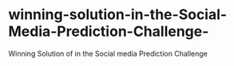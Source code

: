 # winning-solution-in-the-Social-Media-Prediction-Challenge-
Winning Solution of in the Social media Prediction Challenge 
